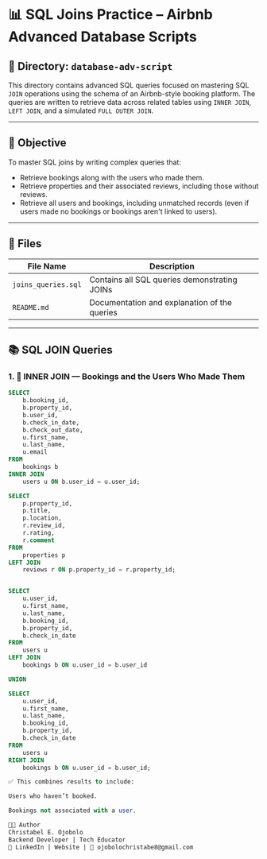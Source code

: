 # 📊 SQL Joins Practice – Airbnb Advanced Database Scripts

## 📁 Directory: `database-adv-script`

This directory contains advanced SQL queries focused on mastering SQL `JOIN` operations using the schema of an Airbnb-style booking platform. The queries are written to retrieve data across related tables using `INNER JOIN`, `LEFT JOIN`, and a simulated `FULL OUTER JOIN`.

---

## 🎯 Objective

To master SQL joins by writing complex queries that:

- Retrieve bookings along with the users who made them.
- Retrieve properties and their associated reviews, including those without reviews.
- Retrieve all users and bookings, including unmatched records (even if users made no bookings or bookings aren't linked to users).

---

## 📄 Files

| File Name           | Description                                    |
|---------------------|------------------------------------------------|
| `joins_queries.sql` | Contains all SQL queries demonstrating JOINs   |
| `README.md`         | Documentation and explanation of the queries   |

---

## 📚 SQL JOIN Queries

### 1. 🔗 INNER JOIN — Bookings and the Users Who Made Them

```sql
SELECT
    b.booking_id,
    b.property_id,
    b.user_id,
    b.check_in_date,
    b.check_out_date,
    u.first_name,
    u.last_name,
    u.email
FROM
    bookings b
INNER JOIN
    users u ON b.user_id = u.user_id;

SELECT
    p.property_id,
    p.title,
    p.location,
    r.review_id,
    r.rating,
    r.comment
FROM
    properties p
LEFT JOIN
    reviews r ON p.property_id = r.property_id;


SELECT
    u.user_id,
    u.first_name,
    u.last_name,
    b.booking_id,
    b.property_id,
    b.check_in_date
FROM
    users u
LEFT JOIN
    bookings b ON u.user_id = b.user_id

UNION

SELECT
    u.user_id,
    u.first_name,
    u.last_name,
    b.booking_id,
    b.property_id,
    b.check_in_date
FROM
    users u
RIGHT JOIN
    bookings b ON u.user_id = b.user_id;

✅ This combines results to include:

Users who haven’t booked.

Bookings not associated with a user.

👩‍💻 Author
Christabel E. Ojobolo
Backend Developer | Tech Educator
🔗 LinkedIn | Website | 📧 ojobolochristabe8@gmail.com